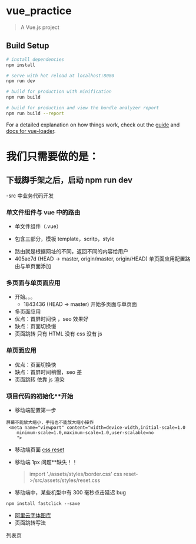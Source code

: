 # vue_practice

> A Vue.js project

## Build Setup

```bash
# install dependencies
npm install

# serve with hot reload at localhost:8080
npm run dev

# build for production with minification
npm run build

# build for production and view the bundle analyzer report
npm run build --report
```

For a detailed explanation on how things work, check out the [guide](http://vuejs-templates.github.io/webpack/) and [docs for vue-loader](http://vuejs.github.io/vue-loader).

# 我们只需要做的是：

## 下载脚手架之后，启动 npm run dev

-src 中业务代码开发

### 单文件组件与 vue 中的路由

- 单文件组件（.vue）

* 包含三部分，模板 template，scritp，style

- 路由就是根据网址的不同，返回不同的内容给用户
- 405ae7d (HEAD -> master, origin/master, origin/HEAD) 单页面应用配置路由与单页面添加

### 多页面与单页面应用

- 开始。。。
  - 1843436 (HEAD -> master) 开始多页面与单页面
- 多页面应用
- 优点：首屏时间快 ，seo 效果好
- 缺点：页面切换慢
- 页面跳转 只有 HTML 没有 css 没有 js

### 单页面应用

- 优点：页面切换快
- 缺点：首屏时间稍慢，seo 差
- 页面跳转 依靠 js 渲染

### 项目代码的初始化\*\*开始

- 移动端配置第一步

```
屏幕不能放大缩小，手指也不能放大缩小操作
 <meta name="viewport" content="width=device-width,initial-scale=1.0
    minimum-scale=1.0,maximum-scale=1.0,user-scalable=no
    ">
```

- 移动端页面 [css reset]("/src/assets/styles/reset.css")

- 移动端 1px 问题\*\*缺失！！

  > import './assets/styles/border.css'
  > css reset->/src/assets/styles/reset.css

- 移动端中，某些机型中有 300 毫秒点击延迟 bug

```
npm install fastclick --save
```

- [阿里云字体图库](http://www.iconfont.cn/manage/index?spm=a313x.7781069.1998910419.11&manage_type=myprojects&projectId=758259)
- 页面跳转写法

<router-link to="/list" class="home">列表页</router-link>
